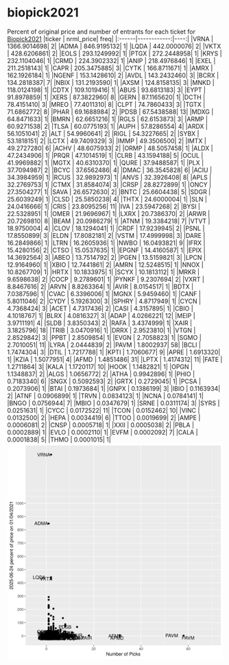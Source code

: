 # biopick2021
Percent of original price and number of entrants for each ticket for [Biopick2021](https://twitter.com/hashtag/Biopick2021)
|ticker |   nrml_price| freq|
|:------|------------:|----:|
|VRNA   | 1366.9014698|    2|
|ADMA   |  846.9195132|    1|
|LQDA   |  442.0000076|    2|
|VKTX   |  428.6206861|    2|
|EOLS   |  293.1249992|    1|
|PTGX   |  272.2448958|    1|
|KRYS   |  232.1104046|    1|
|CRMD   |  224.3902332|    1|
|ANIP   |  218.4976846|    1|
|EXEL   |  211.2518143|    1|
|CAPR   |  205.3475885|    3|
|CYTK   |  166.8711671|    1|
|AMRX   |  162.1926184|    1|
|NGENF  |  153.1428610|    2|
|AVDL   |  143.2432460|    3|
|BCRX   |  134.2818387|    7|
|NBIX   |  131.2193590|    1|
|AXSM   |  124.8158135|    3|
|MNKD   |  118.0124198|    1|
|CDTX   |  109.1019416|    1|
|ABUS   |   93.6813183|    3|
|EYPT   |   91.8978859|    1|
|XERS   |   87.3822960|    8|
|GERN   |   87.1165620|    1|
|DCTH   |   78.4151410|    3|
|MREO   |   77.4011310|    8|
|CLPT   |   74.7860433|    3|
|TGTX   |   71.6862772|    8|
|PHAR   |   69.1688984|    2|
|PDSB   |   67.5438588|   13|
|MDXG   |   64.8471633|    1|
|BMRN   |   62.6651216|    1|
|RGLS   |   62.6153873|    3|
|ARMP   |   60.9271538|    2|
|TLSA   |   60.0775193|    1|
|AUPH   |   57.8286554|    4|
|ARDX   |   56.1051041|    2|
|ALT    |   54.9960641|    2|
|RIGL   |   54.3227665|    2|
|SYBX   |   53.1818151|    2|
|LCTX   |   49.7409329|    3|
|IMMP   |   49.3506500|    2|
|IMTX   |   49.2727280|    6|
|ACHV   |   48.6075933|    2|
|ORMP   |   48.5057458|    1|
|ALDX   |   47.2434906|    1|
|PRQR   |   47.1014519|    1|
|CLRB   |   43.1594188|    5|
|OCUL   |   41.9969882|    1|
|MGTX   |   40.6310370|    1|
|QURE   |   37.9488587|    1|
|PLX    |   37.7094987|    2|
|BCYC   |   37.6562486|    4|
|DMAC   |   36.3545828|    6|
|ACIU   |   34.3984959|    1|
|RCUS   |   32.9892973|    1|
|ANVS   |   32.3926408|    8|
|APLS   |   32.2769753|    1|
|CTMX   |   31.8584074|    3|
|CRSP   |   28.8272899|    1|
|ONCY   |   27.3504277|    1|
|SAVA   |   26.6572630|    2|
|BNTC   |   25.6604438|    5|
|SDGR   |   25.6039249|    1|
|CLSD   |   25.5850238|    4|
|THTX   |   24.6000004|    1|
|SLN    |   24.0416666|    1|
|CRIS   |   23.8095256|   11|
|IVA    |   23.5947268|    2|
|BYSI   |   22.5328951|    1|
|OMER   |   21.9696967|    1|
|LXRX   |   20.7386370|    2|
|ARWR   |   20.7269810|    8|
|BEAM   |   20.0986279|    1|
|ATNM   |   19.3384218|    7|
|VTVT   |   18.9750004|    4|
|CLOV   |   18.1294041|    1|
|CRDF   |   17.9239945|    2|
|PSNL   |   17.8550899|    3|
|ELDN   |   17.8082181|    2|
|VSTM   |   17.4999998|    3|
|DARE   |   16.2849866|    1|
|LTRN   |   16.2605936|    1|
|NWBO   |   16.0493821|    9|
|IFRX   |   15.4280156|    2|
|CTSO   |   15.0537635|    1|
|EPGNF  |   14.4160587|    1|
|EPIX   |   14.3692564|    3|
|ABEO   |   13.7514792|    2|
|PGEN   |   13.5159821|    3|
|LPCN   |   12.9164960|    1|
|XBIO   |   12.7441861|    2|
|AMRN   |   12.5248515|    1|
|NNOX   |   10.8267709|    1|
|HRTX   |   10.1833975|    1|
|SCYX   |   10.1813112|    1|
|MRKR   |    9.6598638|    2|
|COCP   |    9.2789601|    1|
|PYNKF  |    9.2307694|    2|
|VXRT   |    8.8467616|    2|
|ARVN   |    8.8263364|    1|
|AVIR   |    8.0154517|    1|
|BDTX   |    7.0387596|    1|
|CVAC   |    6.3396006|    1|
|MGNX   |    5.9459460|    1|
|CANF   |    5.8011046|    2|
|CYDY   |    5.1926300|    3|
|SPHRY  |    4.8717949|    1|
|CYCN   |    4.7368424|    3|
|ACET   |    4.7317436|    2|
|CASI   |    4.3157895|    1|
|CBIO   |    4.1018767|    1|
|BLRX   |    4.0816327|    3|
|ADAP   |    4.0266221|   12|
|MEIP   |    3.9711191|    4|
|SLDB   |    3.8350343|    2|
|RAFA   |    3.4374999|    1|
|XAIR   |    3.1825796|   18|
|TRIB   |    3.0470916|    1|
|DRRX   |    2.9523810|    1|
|VTGN   |    2.8529842|    3|
|PPBT   |    2.8509854|    1|
|EVGN   |    2.7058823|    1|
|SGMO   |    2.7010051|   11|
|LYRA   |    2.0444839|    2|
|PAVM   |    1.8002937|   58|
|BCLI   |    1.7474304|    3|
|DTIL   |    1.7217788|    1|
|KPTI   |    1.7060677|    9|
|APRE   |    1.6913320|    1|
|KZIA   |    1.5077951|    4|
|AFMD   |    1.4851486|   31|
|LPTX   |    1.4174312|   11|
|FATE   |    1.2711864|    3|
|KALA   |    1.1720117|   10|
|HOOK   |    1.1482821|    1|
|OPGN   |    1.1348837|    2|
|ALGS   |    1.0656772|    2|
|ATHA   |    0.9942896|    1|
|PHIO   |    0.7183340|    6|
|SNGX   |    0.5092593|    2|
|GRTX   |    0.2729045|    1|
|PCSA   |    0.2073906|    1|
|BTAI   |    0.1973684|    1|
|GNPX   |    0.1386199|    3|
|IBIO   |    0.1163934|    2|
|ATNF   |    0.0906899|    1|
|TRVN   |    0.0834123|    1|
|NCNA   |    0.0784141|    1|
|BNGO   |    0.0756944|    7|
|MBIO   |    0.0347679|    1|
|SRNE   |    0.0311174|    3|
|SYRS   |    0.0251631|    1|
|CYCC   |    0.0172522|   11|
|TCON   |    0.0152462|   10|
|VINC   |    0.0132500|    2|
|HEPA   |    0.0034419|    6|
|TTOO   |    0.0019699|    2|
|AMPE   |    0.0006081|    2|
|CNSP   |    0.0005718|    1|
|XXII   |    0.0005038|    2|
|PBLA   |    0.0002889|    1|
|EVLO   |    0.0002110|    1|
|EVFM   |    0.0002092|    7|
|CALA   |    0.0001838|    5|
|THMO   |    0.0001015|    1|
![retvspicks](biopicks.png?raw=true)
